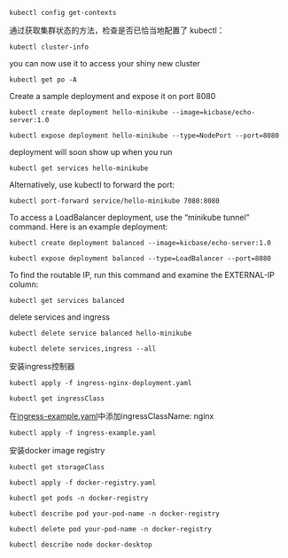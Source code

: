 `kubectl config get-contexts`

通过获取集群状态的方法，检查是否已恰当地配置了 kubectl：

```
kubectl cluster-info
```

you can now use it to access your shiny new cluster
```
kubectl get po -A
```
Create a sample deployment and expose it on port 8080
```
kubectl create deployment hello-minikube --image=kicbase/echo-server:1.0
```
```
kubectl expose deployment hello-minikube --type=NodePort --port=8080
```
deployment will soon show up when you run
```
kubectl get services hello-minikube
```
Alternatively, use kubectl to forward the port:
```
kubectl port-forward service/hello-minikube 7080:8080
```

To access a LoadBalancer deployment, use the “minikube tunnel” command. Here is an example deployment:

`kubectl create deployment balanced --image=kicbase/echo-server:1.0`

`kubectl expose deployment balanced --type=LoadBalancer --port=8080`

To find the routable IP, run this command and examine the EXTERNAL-IP column:

`kubectl get services balanced`

delete services and ingress

`kubectl delete service balanced hello-minikube`

`kubectl delete services,ingress --all`

安装ingress控制器

`kubectl apply -f ingress-nginx-deployment.yaml`

`kubectl get ingressClass`

在[ingress-example.yaml](ingress-example.yaml)中添加ingressClassName: nginx

`kubectl apply -f ingress-example.yaml`


安装docker image registry

`kubectl get storageClass`

`kubectl apply -f docker-registry.yaml`

`kubectl get pods -n docker-registry`

`kubectl describe pod your-pod-name -n docker-registry`

`kubectl delete pod your-pod-name -n docker-registry`

`kubectl describe node docker-desktop`

